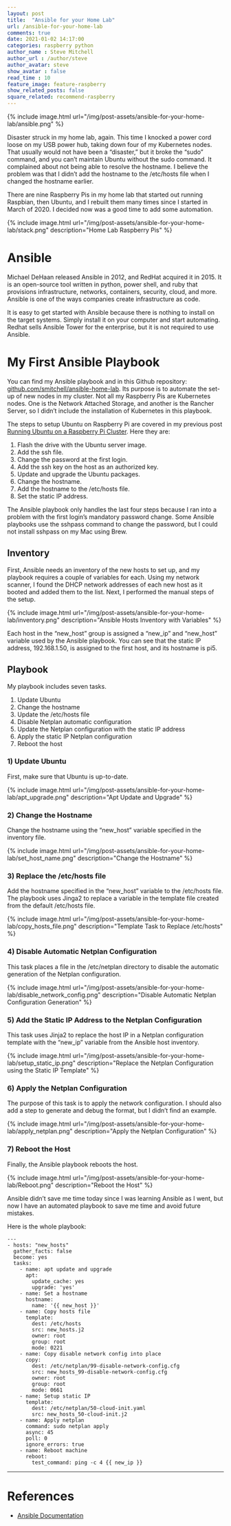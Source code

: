 ```yaml
---
layout: post
title:  "Ansible for your Home Lab"
url: /ansible-for-your-home-lab
comments: true
date: 2021-01-02 14:17:00
categories: raspberry python
author_name : Steve Mitchell
author_url : /author/steve
author_avatar: steve
show_avatar : false
read_time : 10
feature_image: feature-raspberry
show_related_posts: false
square_related: recommend-raspberry
---
```

{% include image.html url="/img/post-assets/ansible-for-your-home-lab/ansible.png" %}

Disaster struck in my home lab, again. This time I knocked a power cord loose on my USB power hub, taking down four of my Kubernetes nodes. That usually would not have been a “disaster,” but it broke the “sudo” command, and you can’t maintain Ubuntu without the sudo command. It complained about not being able to resolve the hostname. I believe the problem was that I didn’t add the hostname to the /etc/hosts file when I changed the hostname earlier.

There are nine Raspberry Pis in my home lab that started out running Raspbian, then Ubuntu, and I rebuilt them many times since I started in March of 2020. I decided now was a good time to add some automation.

{% include image.html url="/img/post-assets/ansible-for-your-home-lab/stack.png" description="Home Lab Raspberry Pis" %}

# Ansible
Michael DeHaan released Ansible in 2012, and RedHat acquired it in 2015. It is an open-source tool written in python, power shell, and ruby that provisions infrastructure, networks, containers, security, cloud, and more. Ansible is one of the ways companies create infrastructure as code.

It is easy to get started with Ansible because there is nothing to install on the target systems. Simply install it on your computer and start automating. Redhat sells Ansible Tower for the enterprise, but it is not required to use Ansible.
# My First Ansible Playbook

You can find my Ansible playbook and in this Github repository: [github.com/smitchell/ansible-home-lab](https://github.com/smitchell/ansible-home-lab). Its purpose is to automate the set-up of new nodes in my cluster. Not all my Raspberry Pis are Kubernetes nodes. One is the Network Attached Storage, and another is the Rancher Server, so I didn’t include the installation of Kubernetes in this playbook.

The steps to setup Ubuntu on Raspberry Pi are covered in my previous post [Running Ubuntu on a Raspberry Pi Cluster](/running-ubuntu-on-rpi). Here they are:

1. Flash the drive with the Ubuntu server image.
1. Add the ssh file.
1. Change the password at the first login.
1. Add the ssh key on the host as an authorized key.
1. Update and upgrade the Ubuntu packages.
1. Change the hostname.
1. Add the hostname to the /etc/hosts file.
1. Set the static IP address.

The Ansible playbook only handles the last four steps because I ran into a problem with the first login’s mandatory password change. Some Ansible playbooks use the sshpass command to change the password, but I could not install sshpass on my Mac using Brew.
## Inventory
First, Ansible needs an inventory of the new hosts to set up, and my playbook requires a couple of variables for each. Using my network scanner, I found the DHCP network addresses of each new host as it booted and added them to the list. Next, I performed the manual steps of the setup. 

{% include image.html url="/img/post-assets/ansible-for-your-home-lab/inventory.png" description="Ansible Hosts Inventory with Variables" %}

Each host in the “new_host” group is assigned a “new_ip” and “new_host” variable used by the Ansible playbook. You can see that the static IP address, 192.168.1.50, is assigned to the first host, and its hostname is pi5. 
## Playbook
My playbook includes seven tasks.

1. Update Ubuntu
1. Change the hostname
1. Update the /etc/hosts file
1. Disable Netplan automatic configuration
1. Update the Netplan configuration with the static IP address
1. Apply the static IP Netplan configuration
1. Reboot the host

### 1) Update Ubuntu
First, make sure that Ubuntu is up-to-date.

{% include image.html url="/img/post-assets/ansible-for-your-home-lab/apt_upgrade.png" description="Apt Update and Upgrade" %}

### 2) Change the Hostname
Change the hostname using the “new_host” variable specified in the inventory file.

{% include image.html url="/img/post-assets/ansible-for-your-home-lab/set_host_name.png" description="Change the Hostname" %}

### 3) Replace the /etc/hosts file
Add the hostname specified in the “new_host” variable to the /etc/hosts file. The playbook uses Jinga2 to replace a variable in the template file created from the default /etc/hosts file.

{% include image.html url="/img/post-assets/ansible-for-your-home-lab/copy_hosts_file.png" description="Template Task to Replace /etc/hosts" %}

### 4) Disable Automatic Netplan Configuration
This task places a file in the /etc/netplan directory to disable the automatic generation of the Netplan configuration.

{% include image.html url="/img/post-assets/ansible-for-your-home-lab/disable_network_config.png" description="Disable Automatic Netplan Configuration Generation" %}

### 5) Add the Static IP Address to the Netplan Configuration
This task uses Jinja2 to replace the host IP in a Netplan configuration template with the “new_ip” variable from the Ansible host inventory.

{% include image.html url="/img/post-assets/ansible-for-your-home-lab/setup_static_ip.png" description="Replace the Netplan Configuration using the Static IP Template" %}

### 6) Apply the Netplan Configuration
The purpose of this task is to apply the network configuration. I should also add a step to generate and debug the format, but I didn’t find an example.

{% include image.html url="/img/post-assets/ansible-for-your-home-lab/apply_netplan.png" description="Apply the Netplan Configuration" %}

### 7) Reboot the Host
Finally, the Ansible playbook reboots the host.

{% include image.html url="/img/post-assets/ansible-for-your-home-lab/Reboot.png" description="Reboot the Host" %}

Ansible didn’t save me time today since I was learning Ansible as I went, but now I have an automated playbook to save me time and avoid future mistakes.

Here is the whole playbook:

```shell
---
- hosts: "new_hosts"
  gather_facts: false
  become: yes
  tasks:
    - name: apt update and upgrade
      apt:
        update_cache: yes
        upgrade: 'yes'
    - name: Set a hostname
      hostname:
        name: '{{ new_host }}'
    - name: Copy hosts file
      template:
        dest: /etc/hosts
        src: new_hosts.j2
        owner: root
        group: root
        mode: 0221
    - name: Copy disable network config into place
      copy:
        dest: /etc/netplan/99-disable-network-config.cfg
        src: new_hosts_99-disable-network-config.cfg
        owner: root
        group: root
        mode: 0661
    - name: Setup static IP
      template:
        dest: /etc/netplan/50-cloud-init.yaml
        src: new_hosts_50-cloud-init.j2
    - name: Apply netplan
      command: sudo netplan apply
      async: 45
      poll: 0
      ignore_errors: true
    - name: Reboot machine
      reboot:
        test_command: ping -c 4 {{ new_ip }}
```

----
# References
* [Ansible Documentation](https://docs.ansible.com/?extIdCarryOver=true&sc_cid=701f2000001OH7YAAW)
